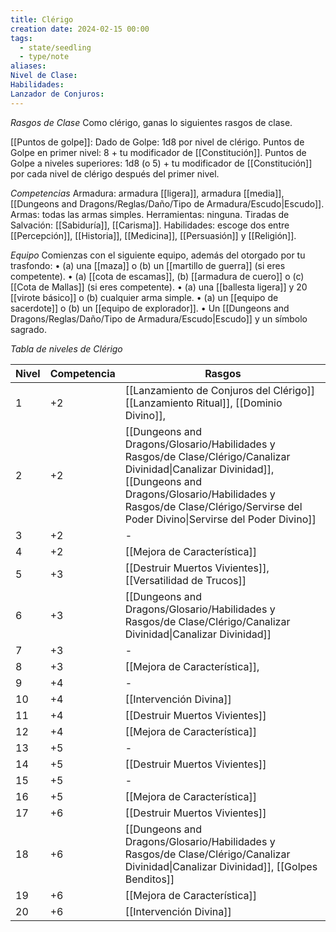 ```yaml
---
title: Clérigo
creation date: 2024-02-15 00:00
tags:
  - state/seedling
  - type/note
aliases: 
Nivel de Clase: 
Habilidades: 
Lanzador de Conjuros:
---
```

*Rasgos de Clase*
Como clérigo, ganas lo siguientes rasgos de clase.

[[Puntos de golpe]]: Dado de Golpe: 1d8 por nivel de clérigo.
Puntos de Golpe en primer nivel: 8 + tu modificador de [[Constitución]].
Puntos de Golpe a niveles superiores: 1d8 (o 5) + tu modificador de [[Constitución]] por cada nivel de
clérigo después del primer nivel.

*Competencias*
Armadura: armadura [[ligera]], armadura [[media]], [[Dungeons and Dragons/Reglas/Daño/Tipo de Armadura/Escudo|Escudo]].
Armas: todas las armas simples.
Herramientas: ninguna.
Tiradas de Salvación: [[Sabiduría]], [[Carisma]].
Habilidades: escoge dos entre [[Percepción]], [[Historia]], [[Medicina]], [[Persuasión]] y [[Religión]].

*Equipo*
Comienzas con el siguiente equipo, además del otorgado por tu trasfondo:
• (a) una [[maza]] o (b) un [[martillo de guerra]] (si eres competente).
• (a) [[cota de escamas]], (b) [[armadura de cuero]] o (c) [[Cota de Mallas]] (si eres competente).
• (a) una [[ballesta ligera]] y 20 [[virote básico]] o (b) cualquier arma simple.
• (a) un [[equipo de sacerdote]] o (b) un [[equipo de explorador]].
• Un [[Dungeons and Dragons/Reglas/Daño/Tipo de Armadura/Escudo|Escudo]] y un símbolo sagrado.


*Tabla de niveles de Clérigo*

| Nivel | Competencia | Rasgos |
| ---- | ---- | ---- |
| 1 | +2 | [[Lanzamiento de Conjuros del Clérigo]] [[Lanzamiento Ritual]], [[Dominio Divino]],  |
| 2 | +2 |  [[Dungeons and Dragons/Glosario/Habilidades y Rasgos/de Clase/Clérigo/Canalizar Divinidad\|Canalizar Divinidad]], [[Dungeons and Dragons/Glosario/Habilidades y Rasgos/de Clase/Clérigo/Servirse del Poder Divino\|Servirse del Poder Divino]] |
| 3 | +2 | - |
| 4 | +2 |  [[Mejora de Característica]]  |
| 5 | +3 |  [[Destruir Muertos Vivientes]], [[Versatilidad de Trucos]] |
| 6 | +3 | [[Dungeons and Dragons/Glosario/Habilidades y Rasgos/de Clase/Clérigo/Canalizar Divinidad\|Canalizar Divinidad]] |
| 7 | +3 | - |
| 8 | +3 | [[Mejora de Característica]],   |
| 9 | +4 | - |
| 10 | +4 |  [[Intervención Divina]] |
| 11 | +4 |  [[Destruir Muertos Vivientes]] |
| 12 | +4 | [[Mejora de Característica]]  |
| 13 | +5 | - |
| 14 | +5 |  [[Destruir Muertos Vivientes]] |
| 15 | +5 | - |
| 16 | +5 | [[Mejora de Característica]]  |
| 17 | +6 |  [[Destruir Muertos Vivientes]] |
| 18 | +6 | [[Dungeons and Dragons/Glosario/Habilidades y Rasgos/de Clase/Clérigo/Canalizar Divinidad\|Canalizar Divinidad]], [[Golpes Benditos]] |
| 19 | +6 | [[Mejora de Característica]]  |
| 20 | +6 |  [[Intervención Divina]] |